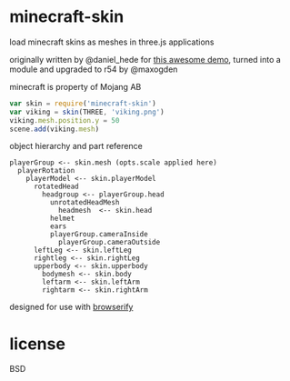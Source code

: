 # minecraft-skin

load minecraft skins as meshes in three.js applications

originally written by @daniel_hede for [this awesome demo](http://djazz.mine.nu/apps/MinecraftSkin/), turned into a module and upgraded to r54 by @maxogden

minecraft is property of Mojang AB

```javascript
var skin = require('minecraft-skin')
var viking = skin(THREE, 'viking.png')
viking.mesh.position.y = 50
scene.add(viking.mesh)
```

object hierarchy and part reference
```
playerGroup <-- skin.mesh (opts.scale applied here)
  playerRotation
    playerModel <-- skin.playerModel
      rotatedHead
        headgroup <-- playerGroup.head
          unrotatedHeadMesh
            headmesh  <-- skin.head
          helmet
          ears
          playerGroup.cameraInside
            playerGroup.cameraOutside
      leftLeg <-- skin.leftLeg
      rightleg <-- skin.rightLeg
      upperbody <-- skin.upperbody
        bodymesh <-- skin.body
        leftarm <-- skin.leftArm
        rightarm <-- skin.rightArm
```


designed for use with [browserify](http://browserify.org)

# license

BSD